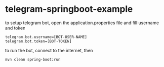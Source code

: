 # telegram-springboot-example

to setup telegram bot, open the application.properties file and fill username and token

```
telegram.bot.username=[BOT-USER-NAME]
telegram.bot.token=[BOT-TOKEN]
```

to run the bot, connect to the internet, then 

```
mvn clean spring-boot:run
```
